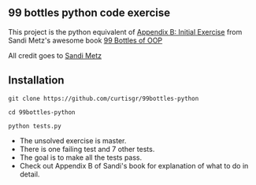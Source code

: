 ## 99 bottles python code exercise

This project is the python equivalent of [Appendix B: Initial Exercise](https://github.com/sandimetz/99bottles) from Sandi Metz's awesome book [99 Bottles of OOP](https://www.sandimetz.com/99bottles/)

All credit goes to [Sandi Metz](https://www.sandimetz.com/)

## Installation

```
git clone https://github.com/curtisgr/99bottles-python

cd 99bottles-python

python tests.py
```

* The unsolved exercise is master.
* There is one failing test and 7 other tests.
* The goal is to make all the tests pass.
* Check out Appendix B of Sandi's book for explanation of what to do in detail.
